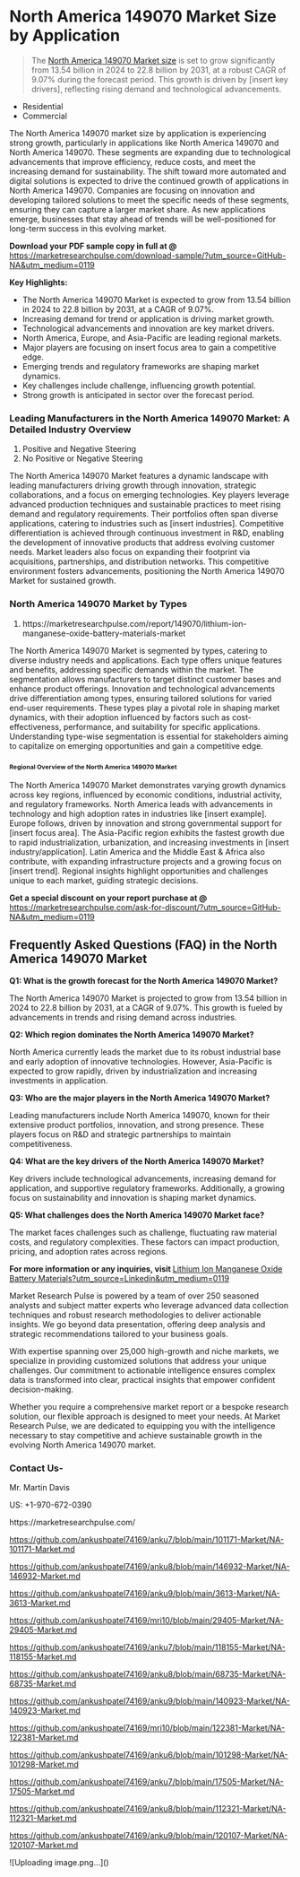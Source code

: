<h1>North America 149070 Market&nbsp;Size by Application</h1><blockquote><p>The <a href="https://marketresearchpulse.com/download-sample/?utm_source=GitHub-NA&amp;utm_medium=0119">North America 149070 Market size</a> is set to grow significantly from 13.54 billion in 2024 to 22.8 billion by 2031, at a robust CAGR of 9.07% during the forecast period. This growth is driven by [insert key drivers], reflecting rising demand and technological advancements.</p></blockquote><ul><li>Residential<li> Commercial</li></ul><p>The North America 149070 market size by application is experiencing strong growth, particularly in applications like North America 149070 and North America 149070. These segments are expanding due to technological advancements that improve efficiency, reduce costs, and meet the increasing demand for sustainability. The shift toward more automated and digital solutions is expected to drive the continued growth of applications in North America 149070. Companies are focusing on innovation and developing tailored solutions to meet the specific needs of these segments, ensuring they can capture a larger market share. As new applications emerge, businesses that stay ahead of trends will be well-positioned for long-term success in this evolving market.</p><p><strong>Download your PDF sample copy in full at @ </strong><a href="https://marketresearchpulse.com/download-sample/?utm_source=GitHub-NA&amp;utm_medium=0119">https://marketresearchpulse.com/download-sample/?utm_source=GitHub-NA&amp;utm_medium=0119</a></p><p><strong>Key Highlights: </strong></p><ul><li>The North America 149070 Market is expected to grow from 13.54 billion in 2024 to 22.8 billion by 2031, at a CAGR of 9.07%.</li><li>Increasing demand for trend or application is driving market growth.</li><li>Technological advancements and innovation are key market drivers.</li><li>North America, Europe, and Asia-Pacific are leading regional markets.</li><li>Major players are focusing on insert focus area to gain a competitive edge.</li><li>Emerging trends and regulatory frameworks are shaping market dynamics.</li><li>Key challenges include challenge, influencing growth potential.</li><li>Strong growth is anticipated in sector over the forecast period.</li></ul><h3>Leading Manufacturers in the North America 149070 Market: A Detailed Industry Overview</h3><ol><li>Positive and Negative Steering<li> No Positive or Negative Steering</li></ol><div class="flex max-w-full flex-col flex-grow"><div class="min-h-8 text-message flex w-full flex-col items-end gap-2 whitespace-normal break-words [.text-message+&amp;]:mt-5" dir="auto" data-message-author-role="assistant" data-message-id="fd8432e4-4910-450d-b182-61b7bfb0a01f" data-message-model-slug="gpt-4o"><div class="flex w-full flex-col gap-1 empty:hidden first:pt-[3px]"><div class="markdown prose w-full break-words dark:prose-invert light"><p>The North America 149070 Market features a dynamic landscape with leading manufacturers driving growth through innovation, strategic collaborations, and a focus on emerging technologies. Key players leverage advanced production techniques and sustainable practices to meet rising demand and regulatory requirements. Their portfolios often span diverse applications, catering to industries such as [insert industries]. Competitive differentiation is achieved through continuous investment in R&amp;D, enabling the development of innovative products that address evolving customer needs. Market leaders also focus on expanding their footprint via acquisitions, partnerships, and distribution networks. This competitive environment fosters advancements, positioning the North America 149070 Market for sustained growth.</p></div></div></div></div><h3>North America 149070 Market by Types</h3><ol><li>https://marketresearchpulse.com/report/149070/lithium-ion-manganese-oxide-battery-materials-market</li></ol><div class="flex max-w-full flex-col flex-grow"><div class="min-h-8 text-message flex w-full flex-col items-end gap-2 whitespace-normal break-words [.text-message+&amp;]:mt-5" dir="auto" data-message-author-role="assistant" data-message-id="084470be-0bb7-4664-bddf-5156b4f41249" data-message-model-slug="gpt-4o-mini"><div class="flex w-full flex-col gap-1 empty:hidden first:pt-[3px]"><div class="markdown prose w-full break-words dark:prose-invert light"><p>The North America 149070 Market is segmented by types, catering to diverse industry needs and applications. Each type offers unique features and benefits, addressing specific demands within the market. The segmentation allows manufacturers to target distinct customer bases and enhance product offerings. Innovation and technological advancements drive differentiation among types, ensuring tailored solutions for varied end-user requirements. These types play a pivotal role in shaping market dynamics, with their adoption influenced by factors such as cost-effectiveness, performance, and suitability for specific applications. Understanding type-wise segmentation is essential for stakeholders aiming to capitalize on emerging opportunities and gain a competitive edge.</p></div></div></div></div><h3><span style="font-size: 11px;">Regional Overview of the North America 149070 Market</span></h3><div class="flex max-w-full flex-col flex-grow"><div class="min-h-8 text-message flex w-full flex-col items-end gap-2 whitespace-normal break-words [.text-message+&amp;]:mt-5" dir="auto" data-message-author-role="assistant" data-message-id="e9038762-ce64-4e30-91c9-9bd413514231" data-message-model-slug="gpt-4o-mini"><div class="flex w-full flex-col gap-1 empty:hidden first:pt-[3px]"><div class="markdown prose w-full break-words dark:prose-invert light"><p>The North America 149070 Market demonstrates varying growth dynamics across key regions, influenced by economic conditions, industrial activity, and regulatory frameworks. North America leads with advancements in technology and high adoption rates in industries like [insert example]. Europe follows, driven by innovation and strong governmental support for [insert focus area]. The Asia-Pacific region exhibits the fastest growth due to rapid industrialization, urbanization, and increasing investments in [insert industry/application]. Latin America and the Middle East &amp; Africa also contribute, with expanding infrastructure projects and a growing focus on [insert trend]. Regional insights highlight opportunities and challenges unique to each market, guiding strategic decisions.</p></div></div></div></div><p><strong>Get a special discount on your report purchase at @ </strong><a href="https://marketresearchpulse.com/ask-for-discount/?utm_source=GitHub-NA&amp;utm_medium=0119">https://marketresearchpulse.com/ask-for-discount/?utm_source=GitHub-NA&amp;utm_medium=0119</a></p><h2>Frequently Asked Questions (FAQ) in the North America 149070 Market</h2><p><strong>Q1: What is the growth forecast for the North America 149070 Market?</strong></p><p>The North America 149070 Market is projected to grow from 13.54 billion in 2024 to 22.8 billion by 2031, at a CAGR of 9.07%. This growth is fueled by advancements in trends and rising demand across industries.</p><p><strong>Q2: Which region dominates the North America 149070 Market?</strong></p><p>North America currently leads the market due to its robust industrial base and early adoption of innovative technologies. However, Asia-Pacific is expected to grow rapidly, driven by industrialization and increasing investments in application.</p><p><strong>Q3: Who are the major players in the North America 149070 Market?</strong></p><p>Leading manufacturers include North America 149070, known for their extensive product portfolios, innovation, and strong presence. These players focus on R&amp;D and strategic partnerships to maintain competitiveness.</p><p><strong>Q4: What are the key drivers of the North America 149070 Market?</strong></p><p>Key drivers include technological advancements, increasing demand for application, and supportive regulatory frameworks. Additionally, a growing focus on sustainability and innovation is shaping market dynamics.</p><p><strong>Q5: What challenges does the North America 149070 Market face?</strong></p><p>The market faces challenges such as challenge, fluctuating raw material costs, and regulatory complexities. These factors can impact production, pricing, and adoption rates across regions.</p><p><strong>For more information or any inquiries, visit&nbsp;</strong><a href="Lithium Ion Manganese Oxide Battery Materials?utm_source=Linkedin&utm_medium=0119">Lithium Ion Manganese Oxide Battery Materials?utm_source=Linkedin&utm_medium=0119</a></p><p>Market Research Pulse is powered by a team of over 250 seasoned analysts and subject matter experts who leverage advanced data collection techniques and robust research methodologies to deliver actionable insights. We go beyond data presentation, offering deep analysis and strategic recommendations tailored to your business goals.</p><p>With expertise spanning over 25,000 high-growth and niche markets, we specialize in providing customized solutions that address your unique challenges. Our commitment to actionable intelligence ensures complex data is transformed into clear, practical insights that empower confident decision-making.</p><p>Whether you require a comprehensive market report or a bespoke research solution, our flexible approach is designed to meet your needs. At Market Research Pulse, we are dedicated to equipping you with the intelligence necessary to stay competitive and achieve sustainable growth in the evolving North America 149070 market.</p><h3><strong>Contact Us-</strong></h3><p>Mr. Martin Davis</p><p>US: +1-970-672-0390</p><p>https://marketresearchpulse.com/</p><p><a href="https://github.com/ankushpatel74169/anku7/blob/main/101171-Market/NA-101171-Market.md">https://github.com/ankushpatel74169/anku7/blob/main/101171-Market/NA-101171-Market.md</a></p><p><a href="https://github.com/ankushpatel74169/anku8/blob/main/146932-Market/NA-146932-Market.md">https://github.com/ankushpatel74169/anku8/blob/main/146932-Market/NA-146932-Market.md</a></p><p><a href="https://github.com/ankushpatel74169/anku9/blob/main/3613-Market/NA-3613-Market.md">https://github.com/ankushpatel74169/anku9/blob/main/3613-Market/NA-3613-Market.md</a></p><p><a href="https://github.com/ankushpatel74169/mri10/blob/main/29405-Market/NA-29405-Market.md">https://github.com/ankushpatel74169/mri10/blob/main/29405-Market/NA-29405-Market.md</a></p><p><a href="https://github.com/ankushpatel74169/anku7/blob/main/118155-Market/NA-118155-Market.md">https://github.com/ankushpatel74169/anku7/blob/main/118155-Market/NA-118155-Market.md</a></p><p><a href="https://github.com/ankushpatel74169/anku8/blob/main/68735-Market/NA-68735-Market.md">https://github.com/ankushpatel74169/anku8/blob/main/68735-Market/NA-68735-Market.md</a></p><p><a href="https://github.com/ankushpatel74169/anku9/blob/main/140923-Market/NA-140923-Market.md">https://github.com/ankushpatel74169/anku9/blob/main/140923-Market/NA-140923-Market.md</a></p><p><a href="https://github.com/ankushpatel74169/mri10/blob/main/122381-Market/NA-122381-Market.md">https://github.com/ankushpatel74169/mri10/blob/main/122381-Market/NA-122381-Market.md</a></p><p><a href="https://github.com/ankushpatel74169/anku6/blob/main/101298-Market/NA-101298-Market.md">https://github.com/ankushpatel74169/anku6/blob/main/101298-Market/NA-101298-Market.md</a></p><p><a href="https://github.com/ankushpatel74169/anku7/blob/main/17505-Market/NA-17505-Market.md">https://github.com/ankushpatel74169/anku7/blob/main/17505-Market/NA-17505-Market.md</a></p><p><a href="https://github.com/ankushpatel74169/anku8/blob/main/112321-Market/NA-112321-Market.md">https://github.com/ankushpatel74169/anku8/blob/main/112321-Market/NA-112321-Market.md</a></p><p><a href="https://github.com/ankushpatel74169/anku9/blob/main/120107-Market/NA-120107-Market.md">https://github.com/ankushpatel74169/anku9/blob/main/120107-Market/NA-120107-Market.md</a></p>
![Uploading image.png…]()
